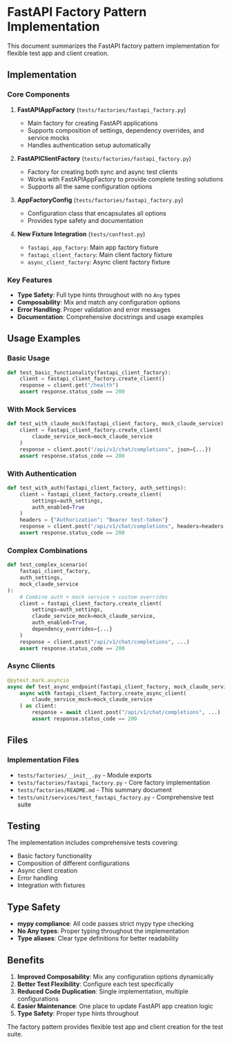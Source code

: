 # FastAPI Factory Pattern Implementation

This document summarizes the FastAPI factory pattern implementation for flexible test app and client creation.

## Implementation

### Core Components

1. **FastAPIAppFactory** (`tests/factories/fastapi_factory.py`)
   - Main factory for creating FastAPI applications
   - Supports composition of settings, dependency overrides, and service mocks
   - Handles authentication setup automatically

2. **FastAPIClientFactory** (`tests/factories/fastapi_factory.py`)
   - Factory for creating both sync and async test clients
   - Works with FastAPIAppFactory to provide complete testing solutions
   - Supports all the same configuration options

3. **AppFactoryConfig** (`tests/factories/fastapi_factory.py`)
   - Configuration class that encapsulates all options
   - Provides type safety and documentation

4. **New Fixture Integration** (`tests/conftest.py`)
   - `fastapi_app_factory`: Main app factory fixture
   - `fastapi_client_factory`: Main client factory fixture
   - `async_client_factory`: Async client factory fixture

### Key Features

- **Type Safety**: Full type hints throughout with no `Any` types
- **Composability**: Mix and match any configuration options
- **Error Handling**: Proper validation and error messages
- **Documentation**: Comprehensive docstrings and usage examples

## Usage Examples

### Basic Usage
```python
def test_basic_functionality(fastapi_client_factory):
    client = fastapi_client_factory.create_client()
    response = client.get("/health")
    assert response.status_code == 200
```

### With Mock Services
```python
def test_with_claude_mock(fastapi_client_factory, mock_claude_service):
    client = fastapi_client_factory.create_client(
        claude_service_mock=mock_claude_service
    )
    response = client.post("/api/v1/chat/completions", json={...})
    assert response.status_code == 200
```

### With Authentication
```python
def test_with_auth(fastapi_client_factory, auth_settings):
    client = fastapi_client_factory.create_client(
        settings=auth_settings,
        auth_enabled=True
    )
    headers = {"Authorization": "Bearer test-token"}
    response = client.post("/api/v1/chat/completions", headers=headers, json={...})
    assert response.status_code == 200
```

### Complex Combinations
```python
def test_complex_scenario(
    fastapi_client_factory,
    auth_settings,
    mock_claude_service
):
    # Combine auth + mock service + custom overrides
    client = fastapi_client_factory.create_client(
        settings=auth_settings,
        claude_service_mock=mock_claude_service,
        auth_enabled=True,
        dependency_overrides={...}
    )
    response = client.post("/api/v1/chat/completions", ...)
    assert response.status_code == 200
```

### Async Clients
```python
@pytest.mark.asyncio
async def test_async_endpoint(fastapi_client_factory, mock_claude_service):
    async with fastapi_client_factory.create_async_client(
        claude_service_mock=mock_claude_service
    ) as client:
        response = await client.post("/api/v1/chat/completions", ...)
        assert response.status_code == 200
```

## Files

### Implementation Files
- `tests/factories/__init__.py` - Module exports
- `tests/factories/fastapi_factory.py` - Core factory implementation
- `tests/factories/README.md` - This summary document
- `tests/unit/services/test_fastapi_factory.py` - Comprehensive test suite

## Testing

The implementation includes comprehensive tests covering:
- Basic factory functionality
- Composition of different configurations
- Async client creation
- Error handling
- Integration with fixtures

## Type Safety

- **mypy compliance**: All code passes strict mypy type checking
- **No Any types**: Proper typing throughout the implementation
- **Type aliases**: Clear type definitions for better readability

## Benefits

1. **Improved Composability**: Mix any configuration options dynamically
2. **Better Test Flexibility**: Configure each test specifically
3. **Reduced Code Duplication**: Single implementation, multiple configurations
4. **Easier Maintenance**: One place to update FastAPI app creation logic
5. **Type Safety**: Proper type hints throughout

The factory pattern provides flexible test app and client creation for the test suite.
